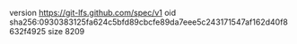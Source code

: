 version https://git-lfs.github.com/spec/v1
oid sha256:0930383125fa624c5bfd89cbcfe89da7eee5c243171547af162d40f8632f4925
size 8209
